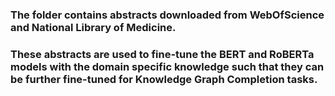 ### The folder contains abstracts downloaded from WebOfScience and National Library of Medicine. 
### These abstracts are used to fine-tune the BERT and RoBERTa models with the domain specific knowledge such that they can be further fine-tuned for Knowledge Graph Completion tasks.

